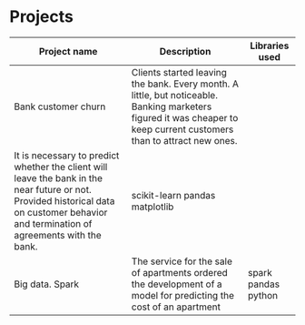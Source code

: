 # Projects
Project name | Description | Libraries used
------ | ------|----------
Bank customer churn |Clients started leaving the bank. Every month. A little, but noticeable. Banking marketers figured it was cheaper to keep current customers than to attract new ones.
It is necessary to predict whether the client will leave the bank in the near future or not. Provided historical data on customer behavior and termination of agreements with the bank. | scikit-learn pandas matplotlib
Big data. Spark |The service for the sale of apartments ordered the development of a model for predicting the cost of an apartment | spark pandas python

